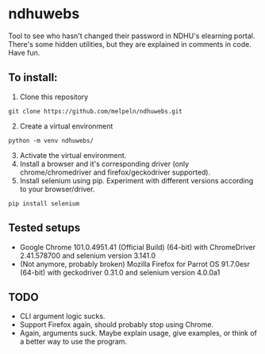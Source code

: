 # ndhuwebs

Tool to see who hasn't changed their password in NDHU's elearning portal.
There's some hidden utilities, but they are explained in comments in code.
Have fun.

## To install:
1. Clone this repository
  ```
  git clone https://github.com/melpeln/ndhuwebs.git
  ```
2. Create a virtual environment
  ```
  python -m venv ndhuwebs/
  ```
3. Activate the virtual environment.
5. Install a browser and it's corresponding driver (only chrome/chromedriver and firefox/geckodriver supported).
6. Install selenium using pip. Experiment with different versions according to your browser/driver.
  ```
  pip install selenium
  ```

## Tested setups
* Google Chrome 101.0.4951.41 (Official Build) (64-bit) with ChromeDriver 2.41.578700 and selenium version 3.141.0
* (Not anymore, probably broken) Mozilla Firefox for Parrot OS 91.7.0esr (64-bit) with geckodriver 0.31.0 and selenium version 4.0.0a1

## TODO
* CLI argument logic sucks.
* Support Firefox again, should probably stop using Chrome.
* Again, arguments suck. Maybe explain usage, give examples, or think of a better way to use the program.
